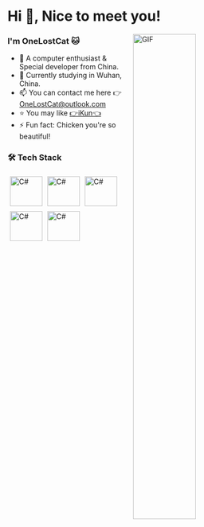 # Hi 👋, Nice to meet you!

<img align="right" alt="GIF" src="https://www.lostcat.cc/file/image/github_homepage/pusheencode.gif"  width="50%" height="auto" />

### I'm OneLostCat 🐱
- 🔭 A computer enthusiast & Special developer from China.
- 🌱 Currently studying in Wuhan, China.
- 📫 You can contact me here 👉 [OneLostCat@outlook.com](mailto:OneLostCat@outlook.com)
- ⭐ You may like [👉iKun👈](https://www.lostcat.cc/file/video/蔡徐坤.mp4)
- ⚡ Fun fact: Chicken you're so beautiful!

### 🛠 Tech Stack
<img alt="C#" src="https://www.lostcat.cc/file/image/github_homepage/cs-logo.svg" style="padding: 5px 5px 5px 5px; width:65px; height:60px;" /><img alt="C#" src="https://www.lostcat.cc/file/image/github_homepage/cpp-logo.svg" style="padding: 5px 5px 5px 5px; width:65px; height:60px;" /><img alt="C#" src="https://www.lostcat.cc/file/image/github_homepage/html5-logo.svg" style="padding: 5px 5px 5px 5px; width:65px; height:60px;"/><img alt="C#" src="https://www.lostcat.cc/file/image/github_homepage/css3-logo.svg" style="padding: 5px 5px 5px 5px; width:65px; height:60px;"/><img alt="C#" src="https://www.lostcat.cc/file/image/github_homepage/js-logo.svg" style="padding: 5px 5px 5px 5px; width:65px; height:60px;"/>

<!--
**OneLostCat/OneLostCat** is a ✨ _special_ ✨ repository because its `README.md` (this file) appears on your GitHub profile.

Here are some ideas to get you started:

- 🔭 I’m currently working on ...
- 🌱 I’m currently learning ...
- 👯 I’m looking to collaborate on ...
- 🤔 I’m looking for help with ...
- 💬 Ask me about ...
- 📫 How to reach me: ...
- 😄 Pronouns: ...
- ⚡ Fun fact: ...
-->
